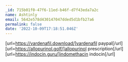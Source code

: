 ```yaml
---
_id: 715b01f0-47f6-11ed-b46f-d7f43eda7a2c
name: Ashtinly
email: 5642e578d430147047dded5d1bfb27a6
permalink: false
date: '2022-10-09T17:18:51.046Z'
---
```

[url=https://vardenafil.download/]vardenafil paypal[/url] [url=https://allopurinol.golf/]allopurinol prescription[/url] [url=https://indocin.guru/]indomethacin indocin[/url]
